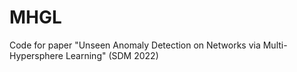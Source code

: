 # MHGL
Code for paper "Unseen Anomaly Detection on Networks via Multi-Hypersphere Learning" (SDM 2022)
